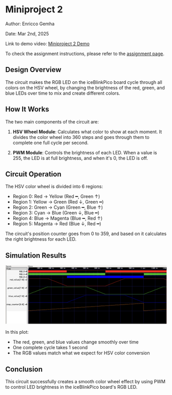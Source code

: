 # Miniproject 2

Author: Enricco Gemha

Date: Mar 2nd, 2025

Link to demo video: [Miniproject 2 Demo](https://youtube.com/shorts/flgAmWVJgnE)

To check the assignment instructions, please refer to the [assignment page](./instructions.md).

## Design Overview

The circuit makes the RGB LED on the iceBlinkPico board cycle through all colors on the HSV wheel, by changing the brightness of the red, green, and blue LEDs over time to mix and create different colors.

## How It Works

The two main components of the circuit are:

1. **HSV Wheel Module**: Calculates what color to show at each moment. It divides the color wheel into 360 steps and goes through them to complete one full cycle per second.

2. **PWM Module**: Controls the brightness of each LED. When a value is 255, the LED is at full brightness, and when it's 0, the LED is off.

## Circuit Operation

The HSV color wheel is divided into 6 regions:

- Region 0: Red → Yellow (Red ━, Green ↑)
- Region 1: Yellow → Green (Red ↓, Green ━)
- Region 2: Green → Cyan (Green ━, Blue ↑)
- Region 3: Cyan → Blue (Green ↓, Blue ━)
- Region 4: Blue → Magenta (Blue ━, Red ↑)
- Region 5: Magenta → Red (Blue ↓, Red ━)

The circuit's position counter goes from 0 to 359, and based on it calculates the right brightness for each LED.

## Simulation Results

![GTKwave plot showing RGB signals](./img/simulation_waveform.png)

In this plot:

- The red, green, and blue values change smoothly over time
- One complete cycle takes 1 second
- The RGB values match what we expect for HSV color conversion

## Conclusion

This circuit successfully creates a smooth color wheel effect by using PWM to control LED brightness in the iceBlinkPico board's RGB LED.
